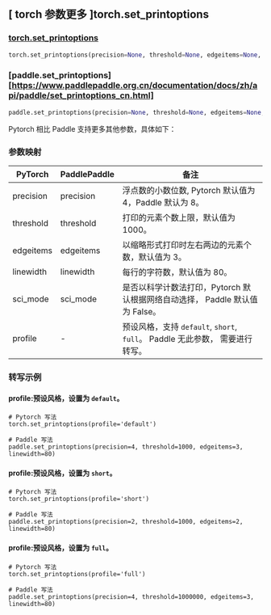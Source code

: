 ## [ torch 参数更多 ]torch.set_printoptions

### [torch.set_printoptions](https://pytorch.org/docs/stable/generated/torch.set_printoptions.html?highlight=torch+set_printoptions#torch.set_printoptions)

```python
torch.set_printoptions(precision=None, threshold=None, edgeitems=None, linewidth=None, profile=None, sci_mode=None)
```

### [paddle.set_printoptions][https://www.paddlepaddle.org.cn/documentation/docs/zh/api/paddle/set_printoptions_cn.html]

```python
paddle.set_printoptions(precision=None, threshold=None, edgeitems=None, sci_mode=None, linewidth=None)
```

Pytorch 相比 Paddle 支持更多其他参数，具体如下：

### 参数映射

| PyTorch   | PaddlePaddle | 备注                                                         |
| --------- | ------------ | ------------------------------------------------------------ |
| precision | precision    | 浮点数的小数位数, Pytorch 默认值为 4，Paddle 默认为 8。      |
| threshold | threshold    | 打印的元素个数上限，默认值为 1000。                          |
| edgeitems | edgeitems    | 以缩略形式打印时左右两边的元素个数，默认值为 3。             |
| linewidth | linewidth    | 每行的字符数，默认值为 80。                                  |
| sci_mode  | sci_mode     | 是否以科学计数法打印，Pytorch 默认根据网络自动选择， Paddle 默认值为 False。 |
| profile   | -            | 预设风格，支持 `default`, `short`, `full`。 Paddle 无此参数， 需要进行转写。 |

### 转写示例

#### profile:预设风格，设置为 `default`。

```
# Pytorch 写法
torch.set_printoptions(profile='default')

# Paddle 写法
paddle.set_printoptions(precision=4, threshold=1000, edgeitems=3, linewidth=80)
```

#### profile:预设风格，设置为 `short`。

```
# Pytorch 写法
torch.set_printoptions(profile='short')

# Paddle 写法
paddle.set_printoptions(precision=2, threshold=1000, edgeitems=2, linewidth=80)
```

#### profile:预设风格，设置为 `full`。

```
# Pytorch 写法
torch.set_printoptions(profile='full')

# Paddle 写法
paddle.set_printoptions(precision=4, threshold=1000000, edgeitems=3, linewidth=80)
```
